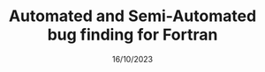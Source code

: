---
title: Automated and Semi-Automated bug finding for Fortran
month: October
date: 16/10/2023
year: 2023
pos: 1
venue: "European Centre for Medium-Range Weather Forecasts (ECMWF)"
---